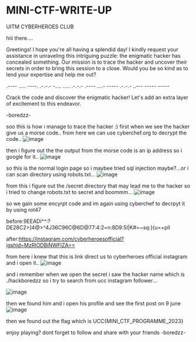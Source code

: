 # MINI-CTF-WRITE-UP
UITM CYBERHEROES CLUB


hiii there....

Greetings! I hope you're all having a splendid day! I kindly request your assistance in unraveling this intriguing puzzle: the enigmatic hacker has concealed something. Our mission is to trace the hacker and uncover their secrets in order to bring this session to a close. Would you be so kind as to lend your expertise and help me out?

.---- ..... ----. .-.-.- -.... ..... .-.-.- .---- ....- ----- .-.-.- ..--- ----- -----

Crack the code and discover the enigmatic hacker! Let's add an extra layer of excitement to this endeavor.

-boredzz-


soo this is how i manage to trace the hacker :)
first when we see the hacker give us a morse code.. from here we can use cyberchef.org to decrypt the code..
![image](https://github.com/miroollya/MINI-CTF-WRITE-UP/assets/129681351/f380bd4c-aa96-48d7-bf7b-9ed25f0f4bb0)

then i figure out the the output from the morse code is an ip address so i google for it..
![image](https://github.com/miroollya/MINI-CTF-WRITE-UP/assets/129681351/2152072d-159d-4adb-8d78-0d5fa6e319c4)

so this is the normal login page so i maybee tried sql injection maybe?...or i can scan directory using robots.txt...
![image](https://github.com/miroollya/MINI-CTF-WRITE-UP/assets/129681351/5def00e1-1c5c-41bf-89d9-27a36f916613)

from this i figure out the /secret directory that may lead me to the hacker so i tried to change robots.txt to secret and boommm...
![image](https://github.com/miroollya/MINI-CTF-WRITE-UP/assets/129681351/bc85db28-d920-4d21-b89a-1b4e9002ee9a)

so we gain some encyrpt code and im again using cyberchef to decrpyt it by using rot47

before:9EEADi^^:?DE28C2>]4@>^4J36C96C@6D@77:4:2=n:8D9:5l|K#=~sq:}(u=+pll

after:https://instagram.com/cyberheroesofficial?igshid=MzRlODBiNWFlZA==

from here i knew that this is link direct us to cyberheroes official instagram and i open it..
![image](https://github.com/miroollya/MINI-CTF-WRITE-UP/assets/129681351/5be45dd4-dae1-4d1e-b33e-ca9a089656f2)

and i remember when we open the secret i saw the hacker name which is ./hackboredzz so i try to search from ucc instagram follower...

![image](https://github.com/miroollya/MINI-CTF-WRITE-UP/assets/129681351/95c59197-12d5-401f-a41c-f71b7de1e9bd)

then we found him and i open his profile and see the first post on 9 june
![image](https://github.com/miroollya/MINI-CTF-WRITE-UP/assets/129681351/46fe5987-1c89-4261-a024-e15e10afb5ef)

then we found out the flag which is UCC{MINI_CTF_PROGRAMME_2023}

enjoy playing? dont forget to follow and share with your friends 
-boredzz-






